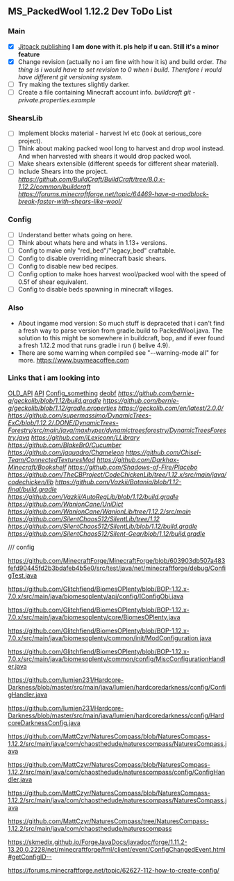 ## MS_PackedWool 1.12.2 Dev ToDo List
### Main
- [x] [Jitpack publishing](https://jitpack.io/) **I am done with it. pls help if u can. Still it's  a minor feature**
- [x]  Change revision (actually no i am fine with how it is) and build order. 
  *The thing is i would have to set revision to 0 when i build. Therefore i would have different git versioning system.*
- [ ] Try making the textures slightly darker.
- [ ] Create a file containing Minecraft account info. *buildcraft git - private.properties.example*
### ShearsLib
- [ ] Implement blocks material - harvest lvl etc (look at serious_core project).
- [ ] Think about making packed wool long to harvest and drop wool instead. And when harvested with shears it would drop packed wool.
- [ ] Make shears extensible (different speeds for different shear material).
- [ ] Include Shears into the project.
*https://github.com/BuildCraft/BuildCraft/tree/8.0.x-1.12.2/common/buildcraft*
*https://forums.minecraftforge.net/topic/64469-have-a-modblock-break-faster-with-shears-like-wool/*
### Config

- [ ] Understand better whats going on here.
- [ ] Think about whats here and whats in 1.13+ versions.
- [ ] Config to make only "red_bed"/"legacy_bed" craftable.
- [ ] Config to disable overriding minecraft basic shears.
- [ ] Config to disable new bed recipes.
- [ ] Config option to make hoes harvest wool/packed wool with the speed of 0.5f of shear equivalent.
- [ ] Config to disable beds spawning in minecraft villages. 

### Also 
- About ingame mod version: So much stuff is depraceted that i can't find a fresh way to parse version from gradle.build to PackedWool.java. The solution to this might be somewhere in buildcraft, bop, and if ever found a fresh 1.12.2 mod that runs gradle i run (i belive 4.9).
- There are some warning when compiled see "--warning-mode all" for more.
https://www.buymeacoffee.com

### Links that i am looking into

[OLD_API](https://skmedix.github.io/ForgeJavaDocs/)
[API](https://forge.yue.moe)
[Config_something](https://mcforge.readthedocs.io/en/1.12.x/config/annotations/)
[deobf](https://github.com/neworldmc/mc-deobf)
*https://github.com/bernie-g/geckolib/blob/1.12/build.gradle*
*https://github.com/bernie-g/geckolib/blob/1.12/gradle.properties*
*https://geckolib.com/en/latest/2.0.0/*
*https://github.com/supermassimo/DynamicTrees-ExC/blob/1.12.2/.DONE/DynamicTrees-Forestry/src/main/java/maxhyper/dynamictreesforestry/DynamicTreesForestry.java*
*https://github.com/iLexiconn/LLibrary*
*https://github.com/BlakeBr0/Cucumber*
*https://github.com/jaquadro/Chameleon*
*https://github.com/Chisel-Team/ConnectedTexturesMod*
*https://github.com/Darkhax-Minecraft/Bookshelf*
*https://github.com/Shadows-of-Fire/Placebo*
*https://github.com/TheCBProject/CodeChickenLib/tree/1.12.x/src/main/java/codechicken/lib*
*https://github.com/Vazkii/Botania/blob/1.12-final/build.gradle*
*https://github.com/Vazkii/AutoRegLib/blob/1.12/build.gradle*
*https://github.com/WanionCane/UniDict*
*https://github.com/WanionCane/WanionLib/tree/1.12.2/src/main*
*https://github.com/SilentChaos512/SilentLib/tree/1.12*
*https://github.com/SilentChaos512/SilentLib/blob/1.12/build.gradle*
*https://github.com/SilentChaos512/Silent-Gear/blob/1.12/build.gradle*





/// config

https://github.com/MinecraftForge/MinecraftForge/blob/603903db507a483fefd90445fd2b3bdafeb4b5e0/src/test/java/net/minecraftforge/debug/ConfigTest.java

https://github.com/Glitchfiend/BiomesOPlenty/blob/BOP-1.12.x-7.0.x/src/main/java/biomesoplenty/api/config/IConfigObj.java

https://github.com/Glitchfiend/BiomesOPlenty/blob/BOP-1.12.x-7.0.x/src/main/java/biomesoplenty/core/BiomesOPlenty.java

https://github.com/Glitchfiend/BiomesOPlenty/blob/BOP-1.12.x-7.0.x/src/main/java/biomesoplenty/common/init/ModConfiguration.java

https://github.com/Glitchfiend/BiomesOPlenty/blob/BOP-1.12.x-7.0.x/src/main/java/biomesoplenty/common/config/MiscConfigurationHandler.java

https://github.com/lumien231/Hardcore-Darkness/blob/master/src/main/java/lumien/hardcoredarkness/config/ConfigHandler.java

https://github.com/lumien231/Hardcore-Darkness/blob/master/src/main/java/lumien/hardcoredarkness/config/HardcoreDarknessConfig.java

https://github.com/MattCzyr/NaturesCompass/blob/NaturesCompass-1.12.2/src/main/java/com/chaosthedude/naturescompass/NaturesCompass.java

https://github.com/MattCzyr/NaturesCompass/blob/NaturesCompass-1.12.2/src/main/java/com/chaosthedude/naturescompass/config/ConfigHandler.java

https://github.com/MattCzyr/NaturesCompass/blob/NaturesCompass-1.12.2/src/main/java/com/chaosthedude/naturescompass/NaturesCompass.java

https://github.com/MattCzyr/NaturesCompass/tree/NaturesCompass-1.12.2/src/main/java/com/chaosthedude/naturescompass

https://skmedix.github.io/ForgeJavaDocs/javadoc/forge/1.11.2-13.20.0.2228/net/minecraftforge/fml/client/event/ConfigChangedEvent.html#getConfigID--

https://forums.minecraftforge.net/topic/62627-112-how-to-create-config/